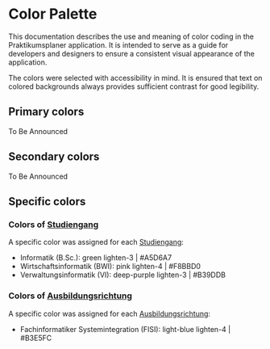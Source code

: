 # Color Palette

This documentation describes the use and meaning of color coding in the Praktikumsplaner application. 
It is intended to serve as a guide for developers and designers to ensure a consistent visual appearance of the application.

The colors were selected with accessibility in mind. 
It is ensured that text on colored backgrounds always provides sufficient contrast for good legibility.

## Primary colors
To Be Announced

## Secondary colors
To Be Announced

## Specific colors

### Colors of [Studiengang](../../glossary.md#studentin)
A specific color was assigned for each [Studiengang](../../glossary.md#studentin):

- Informatik (B.Sc.): green lighten-3 | #A5D6A7 
- Wirtschaftsinformatik (BWI): pink lighten-4 | #F8BBD0
- Verwaltungsinformatik (VI): deep-purple lighten-3 | #B39DDB

### Colors of [Ausbildungsrichtung](../../glossary.md#auszubildende)
A specific color was assigned for each [Ausbildungsrichtung](../../glossary.md#auszubildende):

- Fachinformatiker Systemintegration (FISI): light-blue lighten-4 | #B3E5FC